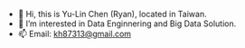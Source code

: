 - 👋 Hi, this is Yu-Lin Chen (Ryan), located in Taiwan.
- 👀 I’m interested in Data Enginnering and Big Data Solution.
- 📫 Email: kh87313@gmail.com

<!---
chenyulin0719/chenyulin0719 is a ✨ special ✨ repository because its `README.md` (this file) appears on your GitHub profile.
You can click the Preview link to take a look at your changes.
--->
